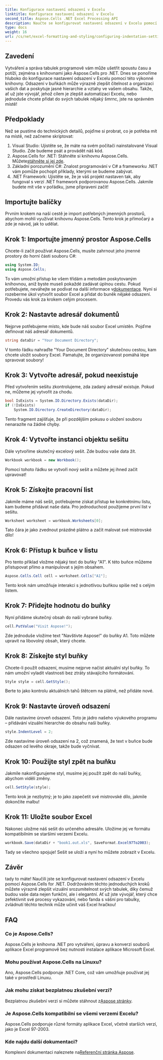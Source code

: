 ```yaml
---
title: Konfigurace nastavení odsazení v Excelu
linktitle: Konfigurace nastavení odsazení v Excelu
second_title: Aspose.Cells .NET Excel Processing API
description: Naučte se konfigurovat nastavení odsazení v Excelu pomocí Aspose.Cells pro .NET. Podrobný průvodce, jak bez námahy vylepšit vaše dokumenty Excel.
type: docs
weight: 16
url: /cs/net/excel-formatting-and-styling/configuring-indentation-settings/
---
```

## Zavedení
Vytváření a správa tabulek programově vám může ušetřit spoustu času a potíží, zejména s knihovnami jako Aspose.Cells pro .NET. Dnes se ponoříme hluboko do konfigurace nastavení odsazení v Excelu pomocí této výkonné knihovny. Odsazení v buňkách může výrazně zlepšit čitelnost a organizaci vašich dat a poskytuje jasné hierarchie a vztahy ve vašem obsahu. Takže, ať už jste vývojář, jehož cílem je zlepšit automatizaci Excelu, nebo jednoduše chcete přidat do svých tabulek nějaký šmrnc, jste na správném místě!
## Předpoklady
Než se pustíme do technických detailů, pojďme si probrat, co je potřeba mít na místě, než začneme skriptovat:
1. Visual Studio: Ujistěte se, že máte na svém počítači nainstalované Visual Studio. Zde budeme psát a provádět náš kód.
2. Aspose.Cells for .NET: Stáhněte si knihovnu Aspose.Cells. Můžete[stáhněte si jej zde](https://releases.aspose.com/cells/net/).
3. Základní porozumění C#: Znalost programování v C# a frameworku .NET vám pomůže pochopit příklady, kterými se budeme zabývat.
4. .NET Framework: Ujistěte se, že je váš projekt nastaven tak, aby fungoval s verzí .NET framework podporovanou Aspose.Cells.
Jakmile budete mít vše v pořádku, jsme připraveni začít!
## Importujte balíčky
Prvním krokem na naší cestě je import potřebných jmenných prostorů, abychom mohli využívat knihovnu Aspose.Cells. Tento krok je přímočarý a zde je návod, jak to udělat.
## Krok 1: Importujte jmenný prostor Aspose.Cells
Chcete-li začít používat Aspose.Cells, musíte zahrnout jeho jmenné prostory do horní části souboru C#:
```csharp
using System.IO;
using Aspose.Cells;
```
 To vám umožní přístup ke všem třídám a metodám poskytovaným knihovnou, aniž byste museli pokaždé zadávat úplnou cestu. Pokud potřebujete, neváhejte se podívat na další informace v[dokumentace](https://reference.aspose.com/cells/net/).
Nyní si rozeberme úkol vytvořit soubor Excel a přidat do buněk nějaké odsazení. Provedu vás krok za krokem celým procesem.
## Krok 2: Nastavte adresář dokumentů
Nejprve potřebujeme místo, kde bude náš soubor Excel umístěn. Pojďme definovat náš adresář dokumentů.
```csharp
string dataDir = "Your Document Directory";
```
V tomto řádku nahraďte "Your Document Directory" skutečnou cestou, kam chcete uložit soubory Excel. Pamatujte, že organizovanost pomáhá lépe spravovat soubory!
## Krok 3: Vytvořte adresář, pokud neexistuje
Před vytvořením sešitu zkontrolujeme, zda zadaný adresář existuje. Pokud ne, můžeme jej vytvořit za chodu.
```csharp
bool IsExists = System.IO.Directory.Exists(dataDir);
if (!IsExists)
    System.IO.Directory.CreateDirectory(dataDir);
```
Tento fragment zajišťuje, že při pozdějším pokusu o uložení souboru nenarazíte na žádné chyby.
## Krok 4: Vytvořte instanci objektu sešitu
Dále vytvoříme skutečný excelový sešit. Zde budou vaše data žít.
```csharp
Workbook workbook = new Workbook();
```
Pomocí tohoto řádku se vytvoří nový sešit a můžete jej ihned začít upravovat!
## Krok 5: Získejte pracovní list
Jakmile máme náš sešit, potřebujeme získat přístup ke konkrétnímu listu, kam budeme přidávat naše data. Pro jednoduchost použijeme první list v sešitu.
```csharp
Worksheet worksheet = workbook.Worksheets[0];
```
Tato čára je jako zvednout prázdné plátno a začít malovat své mistrovské dílo!
## Krok 6: Přístup k buňce v listu
Pro tento příklad vložme nějaký text do buňky "A1". K této buňce můžeme přistupovat přímo a manipulovat s jejím obsahem.
```csharp
Aspose.Cells.Cell cell = worksheet.Cells["A1"];
```
Tento krok nám umožňuje interakci s jednotlivou buňkou spíše než s celým listem.
## Krok 7: Přidejte hodnotu do buňky
Nyní přidáme skutečný obsah do naší vybrané buňky.
```csharp
cell.PutValue("Visit Aspose!");
```
Zde jednoduše vložíme text "Navštivte Aspose!" do buňky A1. Toto můžete upravit na libovolný obsah, který chcete.
## Krok 8: Získejte styl buňky
Chcete-li použít odsazení, musíme nejprve načíst aktuální styl buňky. To nám umožní vyladit vlastnosti bez ztráty stávajícího formátování.
```csharp
Style style = cell.GetStyle();
```
Berte to jako kontrolu aktuálních tahů štětcem na plátně, než přidáte nové.
## Krok 9: Nastavte úroveň odsazení
Dále nastavíme úroveň odsazení. Toto je jádro našeho výukového programu – přidávání vizuální hierarchie do obsahu naší buňky.
```csharp
style.IndentLevel = 2;
```
Zde nastavíme úroveň odsazení na 2, což znamená, že text v buňce bude odsazen od levého okraje, takže bude vyčnívat.
## Krok 10: Použijte styl zpět na buňku
Jakmile nakonfigurujeme styl, musíme jej použít zpět do naší buňky, abychom viděli změny.
```csharp
cell.SetStyle(style);
```
Tento krok je nezbytný; je to jako zapečetit své mistrovské dílo, jakmile dokončíte malbu!
## Krok 11: Uložte soubor Excel
Nakonec uložme náš sešit do určeného adresáře. Uložíme jej ve formátu kompatibilním se staršími verzemi Excelu.
```csharp
workbook.Save(dataDir + "book1.out.xls", SaveFormat.Excel97To2003);
```
Tady se všechno spojuje! Sešit se uloží a nyní ho můžete zobrazit v Excelu.
## Závěr
tady to máte! Naučili jste se konfigurovat nastavení odsazení v Excelu pomocí Aspose.Cells for .NET. Dodržováním těchto jednoduchých kroků můžete výrazně zlepšit vizuální srozumitelnost svých tabulek, díky čemuž budou vaše data nejen funkční, ale i elegantní. Ať už jste vývojář, který chce zefektivnit své procesy vykazování, nebo fanda s vášní pro tabulky, zvládnutí těchto technik může učinit váš Excel hračkou!
## FAQ
### Co je Aspose.Cells?
Aspose.Cells je knihovna .NET pro vytváření, úpravu a konverzi souborů aplikace Excel programově bez nutnosti instalace aplikace Microsoft Excel.
### Mohu používat Aspose.Cells na Linuxu?
Ano, Aspose.Cells podporuje .NET Core, což vám umožňuje používat jej také v prostředí Linuxu.
### Jak mohu získat bezplatnou zkušební verzi?
 Bezplatnou zkušební verzi si můžete stáhnout z[Aspose stránky](https://releases.aspose.com/).
### Je Aspose.Cells kompatibilní se všemi verzemi Excelu?
Aspose.Cells podporuje různé formáty aplikace Excel, včetně starších verzí, jako je Excel 97-2003.
### Kde najdu další dokumentaci?
Komplexní dokumentaci naleznete na[Referenční stránka Aspose](https://reference.aspose.com/cells/net/).